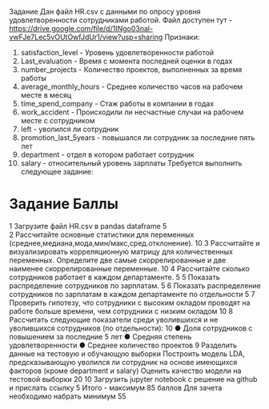 Задание
Дан файл HR.csv с данными по опросу уровня удовлетворенности сотрудниками работой.
Файл доступен тут -
https://drive.google.com/file/d/1INgo03nal-vwFJe7Lec5vOUtOwfJdUr1/view?usp=sharing
Признаки:
1. satisfaction_level - Уровень удовлетворенности работой
2. Last_evaluation - Время с момента последней оценки в годах
3. number_projects - Количество проектов, выполненных за время работы
4. average_monthly_hours - Среднее количество часов на рабочем месте в месяц
5. time_spend_company - Стаж работы в компании в годах
6. work_accident - Происходили ли несчастные случаи на рабочем месте с сотрудником
7. left - уволился ли сотрудник
8. promotion_last_5years - повышался ли сотрудник за последние пять лет
9. department - отдел в котором работает сотрудник
10. salary - относительный уровень зарплаты
Требуется выполнить следующее задание:
# Задание Баллы
1 Загрузите файл HR.csv в pandas dataframe 5</br>
2 Рассчитайте основные статистики для переменных
(среднее,медиана,мода,мин/макс,сред.отклонение).
10
3 Рассчитайте и визуализировать корреляционную матрицу для
количественных переменных.
Определите две самые скоррелированные и две наименее
скоррелированные переменные.
10
4 Рассчитайте сколько сотрудников работает в каждом
департаменте.
5
5 Показать распределение сотрудников по зарплатам. 5
6 Показать распределение сотрудников по зарплатам в каждом
департаменте по отдельности
5
7 Проверить гипотезу, что сотрудники с высоким окладом
проводят на работе больше времени, чем сотрудники с низким
окладом
10
8 Рассчитать следующие показатели среди уволившихся и не
уволившихся сотрудников (по отдельности):
10
● Доля сотрудников с повышением за последние 5 лет
● Средняя степень удовлетворенности
● Среднее количество проектов
9 Разделить данные на тестовую и обучающую выборки
Построить модель LDA, предсказывающую уволился ли
сотрудник на основе имеющихся факторов (кроме department и
salary)
Оценить качество модели на тестовой выборки
20
10 Загрузить jupyter notebook с решение на github и прислать ссылку 5
Итого - максимум 85 баллов
Для зачета необходимо набрать минимум 55
